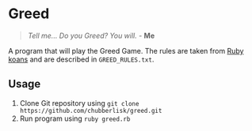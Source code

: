 # Greed

> _Tell me... Do you Greed? You will._ - **Me**

A program that will play the Greed Game. The rules are taken from [Ruby koans](http://rubykoans.com/) and are described in `GREED_RULES.txt`.

## Usage

1. Clone Git repository using `git clone https://github.com/chubberlisk/greed.git`
2. Run program using `ruby greed.rb`
